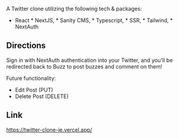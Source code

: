 A Twitter clone utilizing the following tech & packages:
* React * NextJS,  * Sanity CMS,  * Typescript,  * SSR,  * Tailwind,  * NextAuth


Directions
----------
Sign in with NextAuth authentication into your Twitter, and you'll be redirected back to Buzz to post buzzes and comment on them!

Future functionality:
- Edit Post (PUT)
- Delete Post (DELETE)

Link 
----
https://twitter-clone-je.vercel.app/

